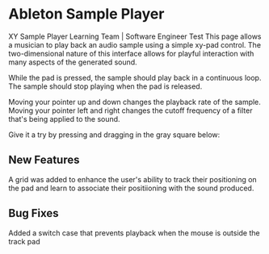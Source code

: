# Ableton Sample Player
XY Sample Player
Learning Team | Software Engineer Test
This page allows a musician to play back an audio sample using a simple xy-pad control. The two-dimensional nature of this interface allows for playful interaction with many aspects of the generated sound.

While the pad is pressed, the sample should play back in a continuous loop. The sample should stop playing when the pad is released.

Moving your pointer up and down changes the playback rate of the sample. Moving your pointer left and right changes the cutoff frequency of a filter that's being applied to the sound.

Give it a try by pressing and dragging in the gray square below:

## New Features
A grid was added to enhance the user's ability to track their positioning on the pad and learn to associate their positiioning with the sound produced.

## Bug Fixes
Added a switch case that prevents  playback when the mouse is outside the track pad 






